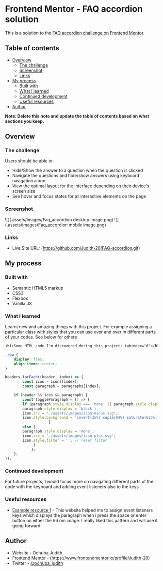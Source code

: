 # Frontend Mentor - FAQ accordion solution

This is a solution to the [FAQ accordion challenge on Frontend Mentor](https://www.frontendmentor.io/challenges/faq-accordion-wyfFdeBwBz).

## Table of contents

- [Overview](#overview)
  - [The challenge](#the-challenge)
  - [Screenshot](#screenshot)
  - [Links](#links)
- [My process](#my-process)
  - [Built with](#built-with)
  - [What I learned](#what-i-learned)
  - [Continued development](#continued-development)
  - [Useful resources](#useful-resources)
- [Author](#author)

**Note: Delete this note and update the table of contents based on what sections you keep.**

## Overview

### The challenge

Users should be able to:

- Hide/Show the answer to a question when the question is clicked
- Navigate the questions and hide/show answers using keyboard navigation alone
- View the optimal layout for the interface depending on their device's screen size
- See hover and focus states for all interactive elements on the page

### Screenshot

![](.assets/images/Faq_accordion desktop image.png)
![](.assets/images/Faq_accordion mobile image.png)

### Links

- Live Site URL: (https://github.com/Judith-20/FAQ-accordion.git)

## My process

### Built with

- Semantic HTML5 markup
- CSS3
- Flexbox
- Vanilla JS

### What I learned
Learnt new and amazing things with this project. For example assigning a particular class with styles that you can use over and over in different parts of your codes. See below for others

```html
<h1>Some HTML code I'm discovered during this project: tabindex="0"</h1>
```
```css
.row {
    display: flex;
    align-items: center;
}
```
```js
headers.forEach((header, index) => {
        const icon = icons[index];
        const paragraph = paragraphs[index];

    if (header && icon && paragraph) {
        const toggleParagraph = () => {
        if (paragraph.style.display === 'none' || paragraph.style.display === '') {
        paragraph.style.display = 'block';
        icon.src = './assets/images/icon-minus.svg';
        icon.style.background = 'invert(35%) sepia(84%) saturate(635%) hue-rotate(90deg) brightness(92%) contrast(89%)'; // change color
                    } 
        else {
        paragraph.style.display = 'none';
        icon.src = './assets/images/icon-plus.svg';
        icon.style.filter = ''; // reset filter
             }
            };
    };
});
```

### Continued development
 For future projects, I would focus more on navigating different parts of the code with the keyboard and adding event listeners also to the keys  


### Useful resources

- [Example resource 1](https://freecodecamp.com) - This website helped me to assign event listeners keys which displays the paragraph when i press the space or enter button on either the h6 om image. I really liked this pattern and will use it going forward.

## Author

- Website - Ochuba Judith
- Frontend Mentor - (https://www.frontendmentor.io/profile/Judith-20)
- Twitter - [@ochuba_judith](https://x.com/ochuba_judith)
